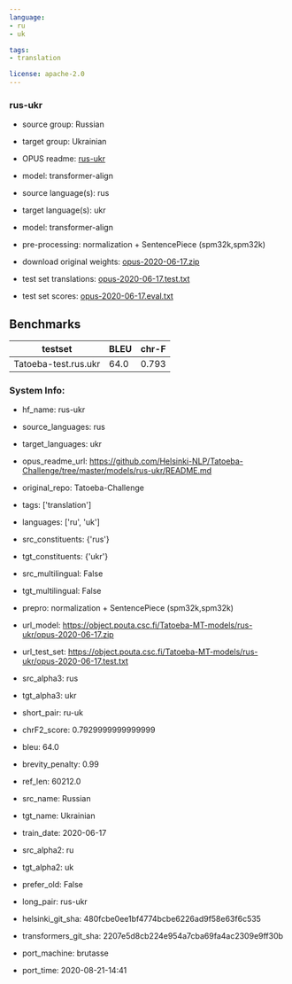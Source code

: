 ```yaml
---
language: 
- ru
- uk

tags:
- translation

license: apache-2.0
---
```


### rus-ukr

* source group: Russian 
* target group: Ukrainian 
*  OPUS readme: [rus-ukr](https://github.com/Helsinki-NLP/Tatoeba-Challenge/tree/master/models/rus-ukr/README.md)

*  model: transformer-align
* source language(s): rus
* target language(s): ukr
* model: transformer-align
* pre-processing: normalization + SentencePiece (spm32k,spm32k)
* download original weights: [opus-2020-06-17.zip](https://object.pouta.csc.fi/Tatoeba-MT-models/rus-ukr/opus-2020-06-17.zip)
* test set translations: [opus-2020-06-17.test.txt](https://object.pouta.csc.fi/Tatoeba-MT-models/rus-ukr/opus-2020-06-17.test.txt)
* test set scores: [opus-2020-06-17.eval.txt](https://object.pouta.csc.fi/Tatoeba-MT-models/rus-ukr/opus-2020-06-17.eval.txt)

## Benchmarks

| testset               | BLEU  | chr-F |
|-----------------------|-------|-------|
| Tatoeba-test.rus.ukr 	| 64.0 	| 0.793 |


### System Info: 
- hf_name: rus-ukr

- source_languages: rus

- target_languages: ukr

- opus_readme_url: https://github.com/Helsinki-NLP/Tatoeba-Challenge/tree/master/models/rus-ukr/README.md

- original_repo: Tatoeba-Challenge

- tags: ['translation']

- languages: ['ru', 'uk']

- src_constituents: {'rus'}

- tgt_constituents: {'ukr'}

- src_multilingual: False

- tgt_multilingual: False

- prepro:  normalization + SentencePiece (spm32k,spm32k)

- url_model: https://object.pouta.csc.fi/Tatoeba-MT-models/rus-ukr/opus-2020-06-17.zip

- url_test_set: https://object.pouta.csc.fi/Tatoeba-MT-models/rus-ukr/opus-2020-06-17.test.txt

- src_alpha3: rus

- tgt_alpha3: ukr

- short_pair: ru-uk

- chrF2_score: 0.7929999999999999

- bleu: 64.0

- brevity_penalty: 0.99

- ref_len: 60212.0

- src_name: Russian

- tgt_name: Ukrainian

- train_date: 2020-06-17

- src_alpha2: ru

- tgt_alpha2: uk

- prefer_old: False

- long_pair: rus-ukr

- helsinki_git_sha: 480fcbe0ee1bf4774bcbe6226ad9f58e63f6c535

- transformers_git_sha: 2207e5d8cb224e954a7cba69fa4ac2309e9ff30b

- port_machine: brutasse

- port_time: 2020-08-21-14:41